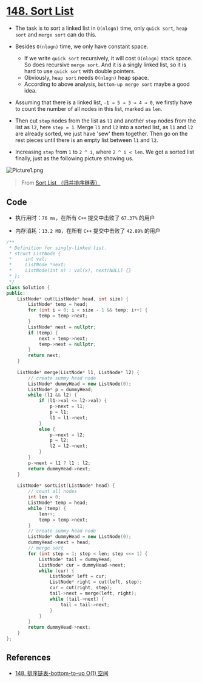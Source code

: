 # [148. Sort List](https://leetcode-cn.com/problems/sort-list/)

- The task is to sort a linked list in `O(nlogn)` time, only `quick sort`, `heap sort` and `merge sort` can do this. 
- Besides `O(nlogn)` time, we only have constant space. 
  - If we write `quick sort` recursively, it will cost `O(nlogn)` stack space. So does recursive `merge sort`. And it is a singly linked list, so it is hard to use `quick sort` with double pointers. 
  - Obviously, `heap sort` needs `O(nlogn)` heap space. 
  - According to above analysis, `bottom-up merge sort` maybe a good idea. 

- Assuming that there is a linked list, `-1 → 5 → 3 → 4 → 0`, we firstly have to count the number of all nodes in this list, marked as `len`. 
- Then cut `step` nodes from the list as `l1` and another `step` nodes from the list as `l2`, here `step = 1`. Merge `l1` and `l2` into a sorted list, as `l1` and `l2` are already sorted, we just have 'sew' them together. Then go on the rest pieces until there is an empty list between `l1` and `l2`. 
- Increasing `step` from `1` to `2 ^ i`, where `2 ^ i < len`. We got a sorted list finally, just as the following picture showing us. 

![Picture1.png](https://pic.leetcode-cn.com/c1d5347aa56648afdec22372ee0ed13cf4c25347bd2bb9727b09327ce04360c2-Picture1.png)

> From [Sort List （归并排序链表）](https://leetcode-cn.com/problems/sort-list/solution/sort-list-gui-bing-pai-xu-lian-biao-by-jyd/)

## Code

- 执行用时：`76 ms`，在所有 `C++` 提交中击败了 `67.37%` 的用户

- 内存消耗：`13.2 MB`，在所有 `C++` 提交中击败了 `42.89%` 的用户

```c++
/**
 * Definition for singly-linked list.
 * struct ListNode {
 *     int val;
 *     ListNode *next;
 *     ListNode(int x) : val(x), next(NULL) {}
 * };
 */
class Solution {
public:
    ListNode* cut(ListNode* head, int size) {
        ListNode* temp = head;
        for (int i = 0; i < size - 1 && temp; i++) {
            temp = temp->next;
        }
        ListNode* next = nullptr;
        if (temp) {
            next = temp->next;
            temp->next = nullptr;
        }
        return next;
    }
    
    ListNode* merge(ListNode* l1, ListNode* l2) {
        // create summy head node
        ListNode* dummyHead = new ListNode(0);
        ListNode* p = dummyHead;
        while (l1 && l2) {
            if (l1->val <= l2->val) {
                p->next = l1;
                p = l1;
                l1 = l1->next;
            }
            else {
                p->next = l2;
                p = l2;
                l2 = l2->next;
            }
        }
        p->next = l1 ? l1 : l2;
        return dummyHead->next;
    }
    
    ListNode* sortList(ListNode* head) {
        // count all nodes
        int len = 0;
        ListNode* temp = head;
        while (temp) {
            len++;
            temp = temp->next;
        }
        // create summy head node
        ListNode* dummyHead = new ListNode(0);
        dummyHead->next = head;
        // merge sort
        for (int step = 1; step < len; step <<= 1) {
            ListNode* tail = dummyHead;
            ListNode* cur = dummyHead->next;
            while (cur) {
                ListNode* left = cur;
                ListNode* right = cut(left, step);
                cur = cut(right, step);
                tail->next = merge(left, right);
                while (tail->next) {
                    tail = tail->next;
                }
            }
        }
        return dummyHead->next;
    }
};
```

## References

- [148. 排序链表-bottom-to-up O(1) 空间](https://leetcode-cn.com/problems/sort-list/solution/148-pai-xu-lian-biao-bottom-to-up-o1-kong-jian-by-/)

